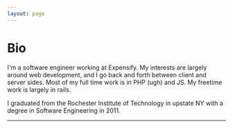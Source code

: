 ```yaml
---
layout: page
---
```

# Bio

I'm a software engineer working at Expensify.  My interests are largely around web development, and I go back and forth between client and server sides.  Most of my full time work is in PHP (ugh) and JS.  My freetime work is largely in rails.

I graduated from the Rochester Institute of Technology in upstate NY with a degree in Software Engineering in 2011.
<hr>
